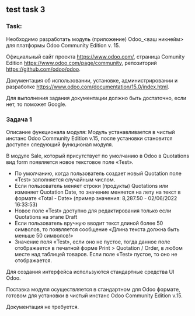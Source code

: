 ## test task 3

### Task:

Необходимо разработать модуль (приложение) Odoo_<ваш никнейм> для платформы Odoo Community Edition v. 15.

Официальный сайт проекта https://www.odoo.com/, страница Comunity Edition https://www.odoo.com/page/community, репозиторий https://github.com/odoo/odoo.

Документация об использовании, установке, администрировании и разработке https://www.odoo.com/documentation/15.0/index.html.

Для выполнения задания документации должно быть достаточно, если нет, то поможет Google.

### Задача 1
Описание функционала модуля: Модуль устанавливается в чистый инстанс Odoo Community Edition v.15, после установки становится доступен следующий функционал модуля.

В модуле Sale, который присутствует по умолчанию в Odoo в Quotations  вид form появляется новое текстовое поле «Test».

- По умолчанию, когда пользователь создает новый Quotation поле «Test» заполняется случайным числом.
- Если пользователь меняет строки (продукты) Quotations или изменяет Quotation Date, то значение меняется на лету на текст в формате «Total - Date» (пример значения: 8,287.50 - 02/06/2022 16:33:53)
- Новое поле «Test» доступно для редактирования только если  Quotations на этапе Draft
- Если пользователь вручную вводит текст длиной более 50 символов, то появляется сообщение «Длина текста должна быть меньше 50 символов!»
- Значение поля «Test», если оно не пустое, тогда данное поле отображается в печатной форме Print > Quotation / Order, в любом месте над таблицей товаров. Если поле «Test» пустое, то оно не отображается.

Для создания интерфейса используются стандартные средства UI Odoo.

Поставка модуля осуществляется в стандартном для Odoo формате, готовом для установки в чистый инстанс Odoo Community Edition v.15.

Документация не требуется.

